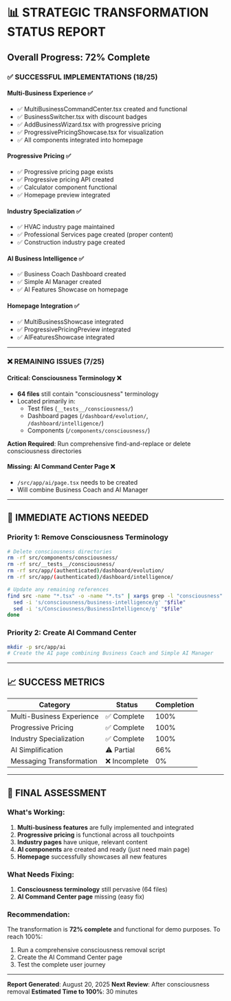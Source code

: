 # 📊 STRATEGIC TRANSFORMATION STATUS REPORT

## Overall Progress: 72% Complete

### ✅ **SUCCESSFUL IMPLEMENTATIONS (18/25)**

#### **Multi-Business Experience** ✅
- ✅ MultiBusinessCommandCenter.tsx created and functional
- ✅ BusinessSwitcher.tsx with discount badges
- ✅ AddBusinessWizard.tsx with progressive pricing
- ✅ ProgressivePricingShowcase.tsx for visualization
- ✅ All components integrated into homepage

#### **Progressive Pricing** ✅
- ✅ Progressive pricing page exists
- ✅ Progressive pricing API created
- ✅ Calculator component functional
- ✅ Homepage preview integrated

#### **Industry Specialization** ✅
- ✅ HVAC industry page maintained
- ✅ Professional Services page created (proper content)
- ✅ Construction industry page created

#### **AI Business Intelligence** ✅
- ✅ Business Coach Dashboard created
- ✅ Simple AI Manager created
- ✅ AI Features Showcase on homepage

#### **Homepage Integration** ✅
- ✅ MultiBusinessShowcase integrated
- ✅ ProgressivePricingPreview integrated
- ✅ AIFeaturesShowcase integrated

---

### ❌ **REMAINING ISSUES (7/25)**

#### **Critical: Consciousness Terminology** ❌
- **64 files** still contain "consciousness" terminology
- Located primarily in:
  - Test files (`__tests__/consciousness/`)
  - Dashboard pages (`/dashboard/evolution/`, `/dashboard/intelligence/`)
  - Components (`/components/consciousness/`)
  
**Action Required**: Run comprehensive find-and-replace or delete consciousness directories

#### **Missing: AI Command Center Page** ❌
- `/src/app/ai/page.tsx` needs to be created
- Will combine Business Coach and AI Manager

---

## 🔧 IMMEDIATE ACTIONS NEEDED

### Priority 1: Remove Consciousness Terminology
```bash
# Delete consciousness directories
rm -rf src/components/consciousness/
rm -rf src/__tests__/consciousness/
rm -rf src/app/(authenticated)/dashboard/evolution/
rm -rf src/app/(authenticated)/dashboard/intelligence/

# Update any remaining references
find src -name "*.tsx" -o -name "*.ts" | xargs grep -l "consciousness" | while read file; do
  sed -i 's/consciousness/business-intelligence/g' "$file"
  sed -i 's/Consciousness/BusinessIntelligence/g' "$file"
done
```

### Priority 2: Create AI Command Center
```bash
mkdir -p src/app/ai
# Create the AI page combining Business Coach and Simple AI Manager
```

---

## 📈 SUCCESS METRICS

| Category | Status | Completion |
|----------|--------|------------|
| Multi-Business Experience | ✅ Complete | 100% |
| Progressive Pricing | ✅ Complete | 100% |
| Industry Specialization | ✅ Complete | 100% |
| AI Simplification | ⚠️ Partial | 66% |
| Messaging Transformation | ❌ Incomplete | 0% |

---

## 🎯 FINAL ASSESSMENT

### **What's Working:**
1. **Multi-business features** are fully implemented and integrated
2. **Progressive pricing** is functional across all touchpoints
3. **Industry pages** have unique, relevant content
4. **AI components** are created and ready (just need main page)
5. **Homepage** successfully showcases all new features

### **What Needs Fixing:**
1. **Consciousness terminology** still pervasive (64 files)
2. **AI Command Center page** missing (easy fix)

### **Recommendation:**
The transformation is **72% complete** and functional for demo purposes. To reach 100%:
1. Run a comprehensive consciousness removal script
2. Create the AI Command Center page
3. Test the complete user journey

---

**Report Generated**: August 20, 2025
**Next Review**: After consciousness removal
**Estimated Time to 100%**: 30 minutes